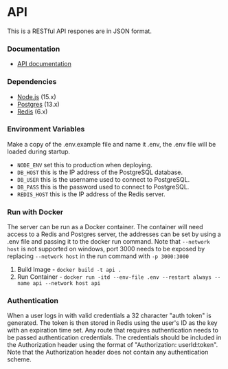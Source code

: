 # API

This is a RESTful API respones are in JSON format.

### Documentation

- [API documentation](https://documenter.getpostman.com/view/12308444/T1LLE7wE)

### Dependencies

- [Node.js](https://nodejs.org/en/) (15.x)
- [Postgres](https://www.postgresql.org/) (13.x)
- [Redis](https://redis.io/) (6.x)

### Environment Variables

Make a copy of the .env.example file and name it .env, the .env file will be loaded during startup.

- `NODE_ENV` set this to production when deploying.
- `DB_HOST` this is the IP address of the PostgreSQL database.
- `DB_USER` this is the username used to connect to PostgreSQL.
- `DB_PASS` this is the password used to connect to PostgreSQL.
- `REDIS_HOST` this is the IP address of the Redis server.

### Run with Docker

The server can be run as a Docker container. The container will need access to a Redis and Postgres server, the addresses can be set by using a .env file and passing it to the docker run command. Note that `--network host` is not supported on windows, port 3000 needs to be exposed by replacing `--network host` in the run command with `-p 3000:3000`

1. Build Image - `docker build -t api .`
2. Run Container - `docker run -itd --env-file .env --restart always --name api --network host api`

### Authentication

When a user logs in with valid credentials a 32 character "auth token" is generated. The token is then stored in Redis using the user's ID as the key with an expiration time set. Any route that requires authentication needs to be passed authentication credentials. The credentials should be included in the Authorization header using the format of "Authorization: userId:token". Note that the Authorization header does not contain any authentication scheme.
